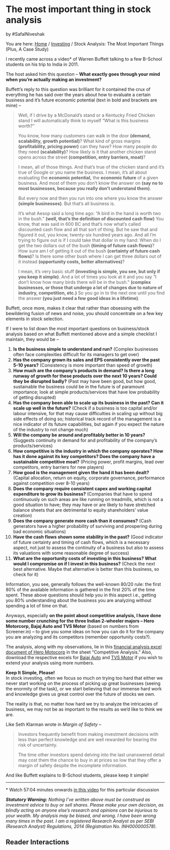 # The most important thing in stock analysis

by #SafalNiveshak 

You are here: [Home](https://www.safalniveshak.com/) / [Investing](https://www.safalniveshak.com/category/investing/) / Stock Analysis: The Most Important Things (Plus, A Case Study)

I recently came across a video\* of Warren Buffett talking to a few B-School students on his trip to India in 2011.

The host asked him this question – **What exactly goes through your mind when you’re actually making an investment?**

Buffett’s reply to this question was brilliant for it contained the crux of everything he has said over the years about how to evaluate a certain business and it’s future economic potential (text in bold and brackets are mine) –

> Well, if I drive by a McDonald’s stand or a Kentucky Fried Chicken stand I will automatically think to myself “What is this business worth?”
> 
> You know, how many customers can walk in the door **(demand, scalability, growth potential)**? What kind of gross margins **(profitability, pricing power)** can they have? How many people do they need **(scalability)**? How likely is it that another chicken stand opens across the street **(competition, entry barriers, moat)**?
> 
> I mean, all of those things. And that’s true of the chicken stand and it’s true of Google or you name the business. I mean, it’s all about evaluating the **economic potential,** the **economic future** of a given business. And most of them you don’t know the answer on **(say no to most businesses, because you really don’t understand them)**.
> 
> But every now and then you run into one where you know the answer **(simple businesses)**. But that’s all business is.
> 
> It’s what Aesop said a long time ago: “A bird in the hand is worth two in the bush.” **(well, that’s the definition of discounted cash flow)** You know, that was said in 600 BC and that’s now what’s called discounted cash flow and all that sort of thing. But he saw that and figured it out, you know, twenty-six hundred years ago. And all I’m trying to figure out is if I could take that dollar in my hand: When do I get the two dollars out of the bush **(timing of future cash flows)**? How sure am I of getting it out of the bush **(certainty of future cash flows)**? Is there some other bush where I can get three dollars out of it instead **(opportunity costs, better alternatives)**?
> 
> I mean, it’s very basic stuff **(investing is simple, you see, but only if you keep it simple)**. And a lot of times you look at it and you say “I don’t know how many birds there will be in the bush.” **(complex businesses, or those that undergo a lot of changes due to nature of industry, competition, etc.)** So you go in to the next one until you find the answer **(you just need a few good ideas in a lifetime)**.

Buffett, once more, makes it clear that rather than obsessing with the bewildering fusion of news and noise, you should concentrate on a few key elements in stock selection.

If I were to list down the most important questions on business/stock analysis based on what Buffett mentioned above and a simple checklist I maintain, they would be –

1.  **Is the business simple to understand and run?** (Complex businesses often face complexities difficult for its managers to get over)
2.  **Has the company grown its sales and EPS consistently over the past 5-10 years?** (Consistency is more important than speed of growth)
3.  **How much are the company’s products in demand? Is there a long runway of growth for these products over the next 10 years? Could they be disrupted badly?** (Past may have been good, but how good, sustainable the business could be in the future is of paramount importance; look at simple products/services that have low probability of getting disrupted)
4.  **Has the company been able to scale up its business in the past? Can it scale up well in the future?** (Check if a business is too capital and/or labour intensive, for that may cause difficulties in scaling up without big side effects of doing so; historical track record of the management is a nice indicator of its future capabilities, but again if you expect the nature of the industry to not change much)
5.  **Will the company be around and profitably better in 10 years?** (Suggests continuity in demand for and profitability of the company’s products/services)
6.  **How competitive is the industry in which the company operates? How has it done against its key competitors? Does the company have a sustainable competitive moat?** (Pricing power, profit margins, lead over competitors, entry barriers for new players)
7.  **How good is the management given the hand it has been dealt?** (Capital allocation, return on equity, corporate governance, performance against competition over 8-10 years)
8.  **Does the company require consistent capex and working capital expenditure to grow its business?** (Companies that have to spend continuously on such areas are like running on treadmills, which is not a good situation to have; they may have or are likely to have stretched balance sheets that are detrimental to equity shareholders’ value creation)
9.  **Does the company generate more cash than it consumes?** (Cash generators have a higher probability of surviving and prospering during bad economic situations)
10.  **Have the cash flows shown some stability in the past?** (Good indicator of future certainty and timing of cash flows, which is a necessary aspect, not just to assess the continuity of a business but also to assess its valuations with some reasonable degree of success)
11.  **What are the opportunity costs of investing in this business? What would I compromise on if I invest in this business?** (Check the next best alternative. Maybe that alternative is better than this business, so check for it)

Information, you see, generally follows the well-known 80/20 rule: the first 80% of the available information is gathered in the first 20% of the time spent. These above questions should help you in this aspect i.e., getting you 80% understanding about the business you are analyzing without spending a lot of time on that.

Anyways, especially **on the point about competitive analysis, I have done some number crunching for the three Indian 2-wheeler majors – Hero Motorcorp, Bajaj Auto and TVS Motor** (based on numbers from Screener.in) – to give you some ideas on how you can do it for the company you are analyzing and its competitors (remember opportunity costs?).

The analysis, along with my observations, lie in this [financial analysis excel document of Hero Motocorp](http://1icz9g2sdfe31jz0lglwdu48-wpengine.netdna-ssl.com/wp-content/uploads/2019/03/Hero-Motocorp.xlsx) in the sheet “Competitive Analysis.” Also, download the respective excels for [Bajaj Auto](http://1icz9g2sdfe31jz0lglwdu48-wpengine.netdna-ssl.com/wp-content/uploads/2019/03/Bajaj-Auto.xlsx) and [TVS Motor](http://1icz9g2sdfe31jz0lglwdu48-wpengine.netdna-ssl.com/wp-content/uploads/2019/03/TVS-Motor.xlsx) if you wish to extend your analysis using more numbers.

**Keep It Simple, Please!**  
In stock investing, often we focus so much on trying too hard that either we never start working on the process of picking up great businesses (seeing the enormity of the task), or we start believing that our immense hard work and knowledge gives us great control over the future of stocks we own.

The reality is that, no matter how hard we try to analyze the intricacies of business, we may not be as important to the results as we’d like to think we are.

Like Seth Klarman wrote in _Margin of Safety_ –

> Investors frequently benefit from making investment decisions with less than perfect knowledge and are well rewarded for bearing the risk of uncertainty.
> 
> The time other investors spend delving into the last unanswered detail may cost them the chance to buy in at prices so low that they offer a margin of safety despite the incomplete information.

And like Buffett explains to B-School students, please keep it simple!

___

\* Watch 57:04 minutes onwards [in this video](https://youtu.be/4xinbuOPt7c) for this particular discussion

_**Statutory Warning:** Nothing I’ve written above must be construed as investment advice to buy or sell shares. Please make your own decision, as blindly acting on anyone else’s research and opinions can be injurious to your wealth. My analysis may be biased, and wrong. I have been wrong many times in the past. I am a registered Research Analyst as per SEBI (Research Analyst) Regulations, 2014 (Registration No. INH000000578)._

## Reader Interactions